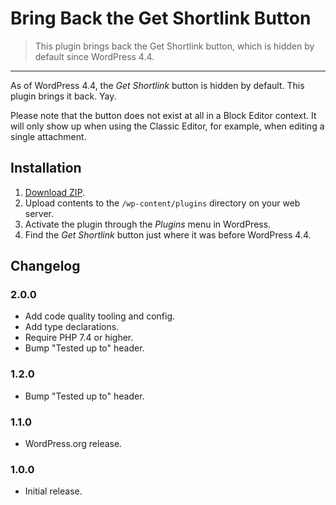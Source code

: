 # Bring Back the Get Shortlink Button

> This plugin brings back the Get Shortlink button, which is hidden by default since WordPress 4.4.
---

As of WordPress 4.4, the _Get Shortlink_ button is hidden by default. This plugin brings it back. Yay.

Please note that the button does not exist at all in a Block Editor context. It will only show up when using the Classic Editor, for example, when editing a single attachment.

## Installation

1. [Download ZIP](https://github.com/tfrommen/bring-back-the-get-shortlink-button/archive/main.zip).
1. Upload contents to the `/wp-content/plugins` directory on your web server.
1. Activate the plugin through the _Plugins_ menu in WordPress.
1. Find the _Get Shortlink_ button just where it was before WordPress 4.4.

## Changelog

### 2.0.0
* Add code quality tooling and config.
* Add type declarations.
* Require PHP 7.4 or higher.
* Bump "Tested up to" header.

### 1.2.0
* Bump "Tested up to" header.

### 1.1.0
* WordPress.org release.

### 1.0.0
* Initial release.
